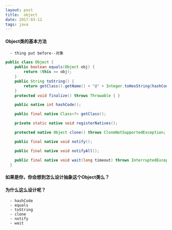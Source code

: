 ```yaml
---
layout: post
title:  object
date: 2017-03-12
tags: java
---
```

####  Object类的基本方法
      - thing put before--对象

```java
public class Object {
    public boolean equals(Object obj) {
        return (this == obj);
    }
    public String toString() {
        return getClass().getName() + "@" + Integer.toHexString(hashCode());  
    }
    protected void finalize() throws Throwable { }

    public native int hashCode();

    public final native Class<?> getClass();

    private static native void registerNatives();

    protected native Object clone() throws CloneNotSupportedException;

    public final native void notify();

    public final native void notifyAll();

    public final native void wait(long timeout) throws InterruptedException;
  }

```

#### 如果是你，你会想到怎么设计抽象这个Object类么？
####  为什么这么设计呢？
      - hashCode
      - equals
      - toString
      - clone
      - notify
      - wait
